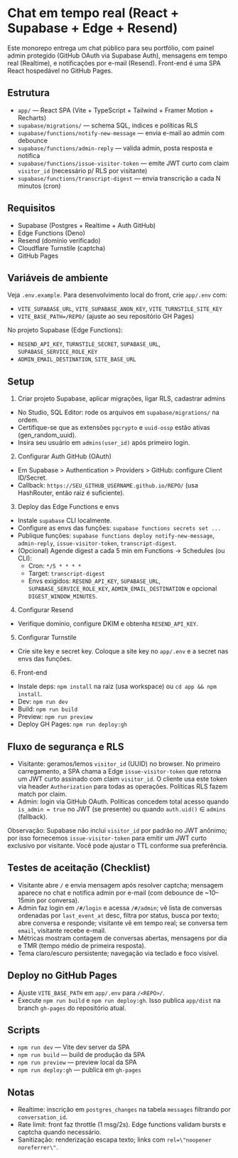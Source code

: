 # Chat em tempo real (React + Supabase + Edge + Resend)

Este monorepo entrega um chat público para seu portfólio, com painel admin protegido (GitHub OAuth via Supabase Auth), mensagens em tempo real (Realtime), e notificações por e-mail (Resend). Front-end é uma SPA React hospedável no GitHub Pages.

## Estrutura
- `app/` — React SPA (Vite + TypeScript + Tailwind + Framer Motion + Recharts)
- `supabase/migrations/` — schema SQL, índices e políticas RLS
- `supabase/functions/notify-new-message` — envia e-mail ao admin com debounce
- `supabase/functions/admin-reply` — valida admin, posta resposta e notifica
- `supabase/functions/issue-visitor-token` — emite JWT curto com claim `visitor_id` (necessário p/ RLS por visitante)
- `supabase/functions/transcript-digest` — envia transcrição a cada N minutos (cron)

## Requisitos
- Supabase (Postgres + Realtime + Auth GitHub)
- Edge Functions (Deno)
- Resend (domínio verificado)
- Cloudflare Turnstile (captcha)
- GitHub Pages

## Variáveis de ambiente
Veja `.env.example`. Para desenvolvimento local do front, crie `app/.env` com:
- `VITE_SUPABASE_URL`, `VITE_SUPABASE_ANON_KEY`, `VITE_TURNSTILE_SITE_KEY`
- `VITE_BASE_PATH=/REPO/` (ajuste ao seu repositório GH Pages)

No projeto Supabase (Edge Functions):
- `RESEND_API_KEY`, `TURNSTILE_SECRET`, `SUPABASE_URL`, `SUPABASE_SERVICE_ROLE_KEY`
- `ADMIN_EMAIL_DESTINATION`, `SITE_BASE_URL`

## Setup
1) Criar projeto Supabase, aplicar migrações, ligar RLS, cadastrar admins
- No Studio, SQL Editor: rode os arquivos em `supabase/migrations/` na ordem.
- Certifique-se que as extensões `pgcrypto` e `uuid-ossp` estão ativas (gen_random_uuid).
- Insira seu usuário em `admins(user_id)` após primeiro login.

2) Configurar Auth GitHub (OAuth)
- Em Supabase > Authentication > Providers > GitHub: configure Client ID/Secret.
- Callback: `https://SEU_GITHUB_USERNAME.github.io/REPO/` (usa HashRouter, então raiz é suficiente).

3) Deploy das Edge Functions e envs
- Instale `supabase` CLI localmente.
- Configure as envs das funções: `supabase functions secrets set ...`
- Publique funções: `supabase functions deploy notify-new-message`, `admin-reply`, `issue-visitor-token`, `transcript-digest`.
- (Opcional) Agende digest a cada 5 min em Functions → Schedules (ou CLI):
  - Cron: `*/5 * * * *`
  - Target: `transcript-digest`
  - Envs exigidos: `RESEND_API_KEY`, `SUPABASE_URL`, `SUPABASE_SERVICE_ROLE_KEY`, `ADMIN_EMAIL_DESTINATION` e opcional `DIGEST_WINDOW_MINUTES`.

4) Configurar Resend
- Verifique domínio, configure DKIM e obtenha `RESEND_API_KEY`.

5) Configurar Turnstile
- Crie site key e secret key. Coloque a site key no `app/.env` e a secret nas envs das funções.

6) Front-end
- Instale deps: `npm install` na raiz (usa workspace) ou `cd app && npm install`.
- Dev: `npm run dev`
- Build: `npm run build`
- Preview: `npm run preview`
- Deploy GH Pages: `npm run deploy:gh`

## Fluxo de segurança e RLS
- Visitante: geramos/lemos `visitor_id` (UUID) no browser. No primeiro carregamento, a SPA chama a Edge `issue-visitor-token` que retorna um JWT curto assinado com claim `visitor_id`. O cliente usa este token via header `Authorization` para todas as operações. Políticas RLS fazem match por claim.
- Admin: login via GitHub OAuth. Políticas concedem total acesso quando `is_admin = true` no JWT (se presente) ou quando `auth.uid()` ∈ `admins` (fallback).

Observação: Supabase não inclui `visitor_id` por padrão no JWT anônimo; por isso fornecemos `issue-visitor-token` para emitir um JWT curto exclusivo por visitante. Você pode ajustar o TTL conforme sua preferência.

## Testes de aceitação (Checklist)
- Visitante abre `/` e envia mensagem após resolver captcha; mensagem aparece no chat e notifica admin por e-mail (com debounce de ~10–15min por conversa).
- Admin faz login em `/#/login` e acessa `/#/admin`; vê lista de conversas ordenadas por `last_event_at` desc, filtra por status, busca por texto; abre conversa e responde; visitante vê em tempo real; se conversa tem `email`, visitante recebe e-mail.
- Métricas mostram contagem de conversas abertas, mensagens por dia e TMR (tempo médio de primeira resposta).
- Tema claro/escuro persistente; navegação via teclado e foco visível.

## Deploy no GitHub Pages
- Ajuste `VITE_BASE_PATH` em `app/.env` para `/<REPO>/`.
- Execute `npm run build` e `npm run deploy:gh`. Isso publica `app/dist` na branch `gh-pages` do repositório atual.

## Scripts
- `npm run dev` — Vite dev server da SPA
- `npm run build` — build de produção da SPA
- `npm run preview` — preview local da SPA
- `npm run deploy:gh` — publica em `gh-pages`

## Notas
- Realtime: inscrição em `postgres_changes` na tabela `messages` filtrando por `conversation_id`.
- Rate limit: front faz throttle (1 msg/2s). Edge functions validam bursts e captcha quando necessário.
- Sanitização: renderização escapa texto; links com `rel=\"noopener noreferrer\"`.
